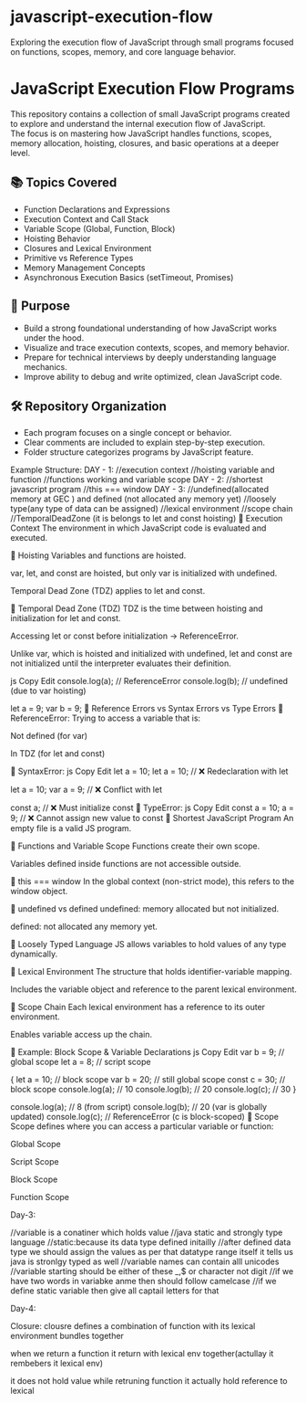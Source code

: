 # javascript-execution-flow
Exploring the execution flow of JavaScript through small programs focused on functions, scopes, memory, and core language behavior.
# JavaScript Execution Flow Programs

This repository contains a collection of small JavaScript programs created to explore and understand the internal execution flow of JavaScript.  
The focus is on mastering how JavaScript handles functions, scopes, memory allocation, hoisting, closures, and basic operations at a deeper level.

## 📚 Topics Covered
- Function Declarations and Expressions
- Execution Context and Call Stack
- Variable Scope (Global, Function, Block)
- Hoisting Behavior
- Closures and Lexical Environment
- Primitive vs Reference Types
- Memory Management Concepts
- Asynchronous Execution Basics (setTimeout, Promises)

## 🎯 Purpose
- Build a strong foundational understanding of how JavaScript works under the hood.
- Visualize and trace execution contexts, scopes, and memory behavior.
- Prepare for technical interviews by deeply understanding language mechanics.
- Improve ability to debug and write optimized, clean JavaScript code.

## 🛠 Repository Organization
- Each program focuses on a single concept or behavior.
- Clear comments are included to explain step-by-step execution.
- Folder structure categorizes programs by JavaScript feature.

Example Structure:
 DAY - 1:
//execution context 
//hoisting variable and function
//functions working and variable scope
 DAY - 2:
//shortest javascript program
//this === window
 DAY - 3:
//undefined(allocated memory at GEC ) and defined (not allocated any memory yet)
//loosely type(any type of data can be assigned)
//lexical environment 
//scope chain
//TemporalDeadZone (it is belongs to let and const hoisting)
🔹 Execution Context
The environment in which JavaScript code is evaluated and executed.

🔹 Hoisting
Variables and functions are hoisted.

var, let, and const are hoisted, but only var is initialized with undefined.

Temporal Dead Zone (TDZ) applies to let and const.

🔹 Temporal Dead Zone (TDZ)
TDZ is the time between hoisting and initialization for let and const.

Accessing let or const before initialization → ReferenceError.

Unlike var, which is hoisted and initialized with undefined, let and const are not initialized until the interpreter evaluates their definition.

js
Copy
Edit
console.log(a); // ReferenceError
console.log(b); // undefined (due to var hoisting)

let a = 9;
var b = 9;
🔹 Reference Errors vs Syntax Errors vs Type Errors
📌 ReferenceError:
Trying to access a variable that is:

Not defined (for var)

In TDZ (for let and const)

📌 SyntaxError:
js
Copy
Edit
let a = 10;
let a = 10; // ❌ Redeclaration with let

let a = 10;
var a = 9;  // ❌ Conflict with let

const a;    // ❌ Must initialize const
📌 TypeError:
js
Copy
Edit
const a = 10;
a = 9;      // ❌ Cannot assign new value to const
🔹 Shortest JavaScript Program
An empty file is a valid JS program.

🔹 Functions and Variable Scope
Functions create their own scope.

Variables defined inside functions are not accessible outside.

🔹 this === window
In the global context (non-strict mode), this refers to the window object.

🔹 undefined vs defined
undefined: memory allocated but not initialized.

defined: not allocated any memory yet.

🔹 Loosely Typed Language
JS allows variables to hold values of any type dynamically.

🔹 Lexical Environment
The structure that holds identifier-variable mapping.

Includes the variable object and reference to the parent lexical environment.

🔹 Scope Chain
Each lexical environment has a reference to its outer environment.

Enables variable access up the chain.

🔸 Example: Block Scope & Variable Declarations
js
Copy
Edit
var b = 9;  // global scope
let a = 8;  // script scope

{
   let a = 10;    // block scope
   var b = 20;    // still global scope
   const c = 30;  // block scope
   console.log(a); // 10
   console.log(b); // 20
   console.log(c); // 30
}

console.log(a); // 8 (from script)
console.log(b); // 20 (var is globally updated)
console.log(c); // ReferenceError (c is block-scoped)
🔹 Scope
Scope defines where you can access a particular variable or function:

Global Scope

Script Scope

Block Scope

Function Scope



Day-3:

//variable is a conatiner which holds value
//java static and strongly type language
//static:because its data type defined initailly
//after defined data type we should assign the values as per that datatype range itself it tells us java is stronlgy typed as well
//variable names can contain alll unicodes
//variable starting should be either of these _,$ or character not digit
//if we have two words in variabke anme then should follow camelcase
//if we define static variable then give all captail letters for that


Day-4:

Closure: clousre defines a combination of function with its lexical environment bundles together

when we return a function it return with lexical env together(actullay it rembebers it lexical env)

it does not hold value while retruning function it actually hold reference to lexical 


